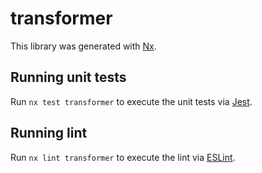 # transformer

This library was generated with [Nx](https://nx.dev).

## Running unit tests

Run `nx test transformer` to execute the unit tests via [Jest](https://jestjs.io).

## Running lint

Run `nx lint transformer` to execute the lint via [ESLint](https://eslint.org/).
